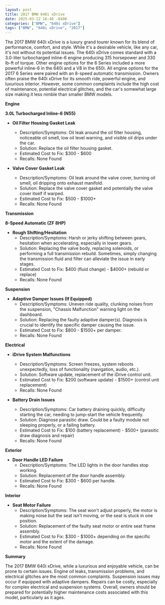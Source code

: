 ```yaml
---
layout: post
title: 2017 BMW 640i xDrive
date: 2025-03-12 16:48 -0400
categories: ["BMW", "640i xDrive"]
tags: ["BMW", "640i xDrive", "2017"]
---
```

The 2017 BMW 640i xDrive is a luxury grand tourer known for its blend of performance, comfort, and style. While it's a desirable vehicle, like any car, it's not without its potential issues. The 640i xDrive comes standard with a 3.0-liter turbocharged inline-6 engine producing 315 horsepower and 330 lb-ft of torque. Other engine options for the 6 Series included a more powerful inline-6 in the 640i and a V8 in the 650i. All engine options for the 2017 6 Series were paired with an 8-speed automatic transmission. Owners often praise the 640i xDrive for its smooth ride, powerful engine, and luxurious interior. However, some common complaints include the high cost of maintenance, potential electrical glitches, and the car's somewhat large size making it less nimble than smaller BMW models.

**Engine**

**3.0L Turbocharged Inline-6 (N55)**

*   **Oil Filter Housing Gasket Leak**
    *   Description/Symptoms: Oil leak around the oil filter housing, noticeable oil smell, low oil level warning, and visible oil drips under the car.
    *   Solution: Replace the oil filter housing gasket.
    *   Estimated Cost to Fix: $300 - $600
    *   Recalls: None Found

*   **Valve Cover Gasket Leak**
    *   Description/Symptoms: Oil leak around the valve cover, burning oil smell, oil dripping onto exhaust manifold.
    *   Solution: Replace the valve cover gasket and potentially the valve cover itself if warped.
    *   Estimated Cost to Fix: $500 - $1000+
    *   Recalls: None Found

**Transmission**

**8-Speed Automatic (ZF 8HP)**

*   **Rough Shifting/Hesitation**
    *   Description/Symptoms: Harsh or jerky shifting between gears, hesitation when accelerating, especially in lower gears.
    *   Solution: Replacing the valve body, replacing solenoids, or performing a full transmission rebuild. Sometimes, simply changing the transmission fluid and filter can alleviate the issue in early stages.
    *   Estimated Cost to Fix: $400 (fluid change) - $4000+ (rebuild or replace)
    *   Recalls: None Found

**Suspension**

*   **Adaptive Damper Issues (If Equipped)**
    *   Description/Symptoms: Uneven ride quality, clunking noises from the suspension, "Chassis Malfunction" warning light on the dashboard.
    *   Solution: Replacing the faulty adaptive damper(s). Diagnosis is crucial to identify the specific damper causing the issue.
    *   Estimated Cost to Fix: $800 - $1500+ per damper.
    *   Recalls: None Found

**Electrical**

*   **iDrive System Malfunctions**
    *   Description/Symptoms: Screen freezes, system reboots unexpectedly, loss of functionality (navigation, audio, etc.).
    *   Solution: Software update, replacement of the iDrive control unit.
    *   Estimated Cost to Fix: $200 (software update) - $1500+ (control unit replacement)
    *   Recalls: None Found

*   **Battery Drain Issues**
    *   Description/Symptoms: Car battery draining quickly, difficulty starting the car, needing to jump-start the vehicle frequently.
    *   Solution: Diagnose parasitic draw. Could be a faulty module not sleeping properly, or a failing battery.
    *   Estimated Cost to Fix: $100 (battery replacement) - $500+ (parasitic draw diagnosis and repair)
    *   Recalls: None Found

**Exterior**

*   **Door Handle LED Failure**
    *   Description/Symptoms: The LED lights in the door handles stop working.
    *   Solution: Replacement of the door handle assembly.
    *   Estimated Cost to Fix: $300 - $600 per handle.
    *   Recalls: None Found

**Interior**

*   **Seat Motor Failure**
    *   Description/Symptoms: The seat won't adjust properly, the motor is making noise but the seat isn't moving, or the seat is stuck in one position.
    *   Solution: Replacement of the faulty seat motor or entire seat frame assembly.
    *   Estimated Cost to Fix: $300 - $1000+ depending on the specific motor and the extent of the damage.
    *   Recalls: None Found

**Summary**

The 2017 BMW 640i xDrive, while a luxurious and enjoyable vehicle, can be prone to certain issues. Engine oil leaks, transmission problems, and electrical glitches are the most common complaints. Suspension issues may occur if equipped with adaptive dampers. Repairs can be costly, especially for complex electrical and suspension systems. Overall, owners should be prepared for potentially higher maintenance costs associated with this model, particularly as it ages.

